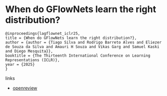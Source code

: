 # When do GFlowNets learn the right distribution?

```
@inproceedings{lagflownet_iclr25,
title = {When do GFlowNets learn the right distribution?},
author = {author = {Tiago Silva and Rodrigo Barreto Alves and Eliezer de Souza da Silva and Amauri H Souza and Vikas Garg and Samuel Kaski and Diego Mesquita}},
booktitle = {The Thirteenth International Conference on Learning Representations (ICLR)},
year = {2025}
}
```

links
- [openreview](https://openreview.net/forum?id=9GsgCUJtic)
